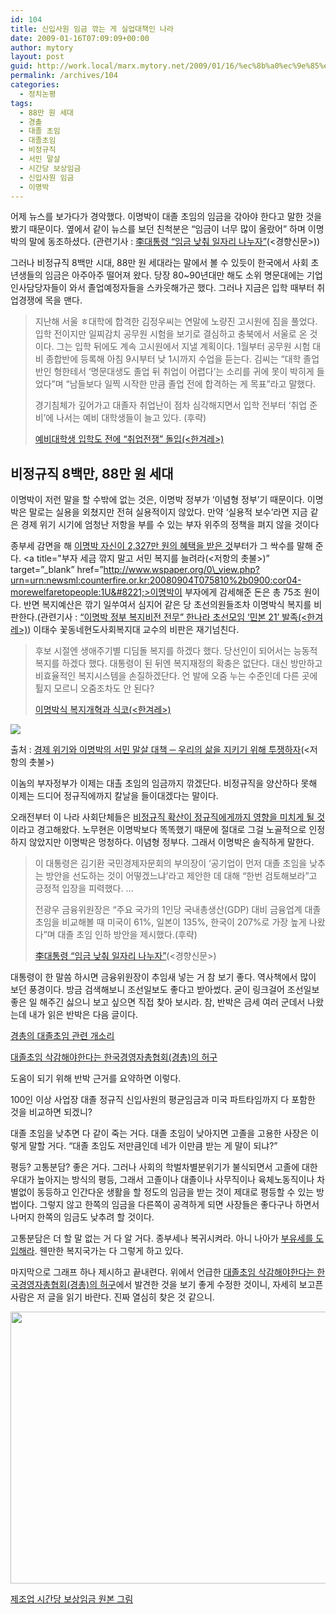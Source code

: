 ```yaml
---
id: 104
title: 신입사원 임금 깎는 게 실업대책인 나라
date: 2009-01-16T07:09:09+00:00
author: mytory
layout: post
guid: http://work.local/marx.mytory.net/2009/01/16/%ec%8b%a0%ec%9e%85%ec%82%ac%ec%9b%90-%ec%9e%84%ea%b8%88-%ea%b9%8e%eb%8a%94-%ea%b2%8c-%ec%8b%a4%ec%97%85%eb%8c%80%ec%b1%85%ec%9d%b8-%eb%82%98%eb%9d%bc/
permalink: /archives/104
categories:
  - 정치논평
tags:
  - 88만 원 세대
  - 경촐
  - 대졸 초임
  - 대졸초임
  - 비정규직
  - 서민 말살
  - 시간당 보상임금
  - 신입사원 임금
  - 이명박
---
```

어제 뉴스를 보가다가 경악했다. 이명박이 대졸 초임의 임금을 갂아야 한다고 말한 것을 봤기 때문이다. 옆에서 같이 뉴스를 보던 친척분은 “임금이 너무 많이 올랐어” 하며 이명박의 말에 동조하셨다. (관련기사 : <a target="_blank" href="http://news.khan.co.kr/kh_news/khan_art_view.html?artid=200901151800535&code=910203">李대통령 “임금 낮춰 일자리 나누자”</a>(&lt;경향신문&gt;))

그러나 비정규직 8백만 시대, 88만 원 세대라는 말에서 볼 수 있듯이 한국에서 사회 초년생들의 임금은 아주아주 떨어져 왔다. 당장 80~90년대만 해도 소위 명문대에는 기업 인사담당자들이 와서 졸업예정자들을 스카웃해가곤 했다. 그러나 지금은 입학 때부터 취업경쟁에 목을 맨다.

> 지난해 서울 ㅎ대학에 합격한 김정우씨는 연말에 노량진 고시원에 짐을 풀었다. 입학 전이지만 일찌감치 공무원 시험을 보기로 결심하고 충북에서 서울로 온 것이다. 그는 입학 뒤에도 계속 고시원에서 지낼 계획이다. 1월부터 공무원 시험 대비 종합반에 등록해 아침 9시부터 낮 1시까지 수업을 듣는다. 김씨는 “대학 졸업반인 형한테서 ‘명문대생도 졸업 뒤 취업이 어렵다’는 소리를 귀에 못이 박히게 들었다”며 “남들보다 일찍 시작한 만큼 졸업 전에 합격하는 게 목표”라고 말했다.
> 
> 경기침체가 깊어가고 대졸자 취업난이 점차 심각해지면서 입학 전부터 ‘취업 준비’에 나서는 예비 대학생들이 늘고 있다. (후략) 
> 
> <p class="rep">
>   <a title="[http://www.hani.co.kr/arti/society/schooling/332687.html]로 이동합니다." target="_blank" href="http://www.hani.co.kr/arti/society/schooling/332687.html">예비대학생 입학도 전에 “취업전쟁” 돌입(&lt;한겨레&gt;)</a>
> </p>

## 비정규직 8백만, 88만 원 세대

이명박이 저런 말을 할 수밖에 없는 것은, 이명박 정부가 ‘이념형 정부’기 때문이다. 이명박은 말로는 실용을 외쳤지만 전혀 실용적이지 않았다. 만약 ‘실용적 보수’라면 지금 같은 경제 위기 시기에 엄청난 저항을 부를 수 있는 부자 위주의 정책을 펴지 않을 것이다

종부세 감면을 해 <a title="경제 위기와 이명박의 서민 말살 대책" target="_blank" href="http://www.wspaper.org/0_view.php?urn=urn:newsml:counterfire.or.kr:20080925T033647%2b0900:cor06-economy2:1U">이명박 자신이 2,327만 원의 혜택을 받은 것</a>부터가 그 싹수를 말해 준다. <a title="부자 세금 깎지 말고 서민 복지를 늘려라(&lt;저항의 촛불&gt;)&#8221; target=&#8221;\_blank&#8221; href=&#8221;http://www.wspaper.org/0\_view.php?urn=urn:newsml:counterfire.or.kr:20080904T075810%2b0900:cor04-morewelfaretopeople:1U&#8221;>이명박이 부자에게 감세해준 돈은 총 75조 원</a>이다. 반면 복지예산은 깎기 일쑤여서 심지어 같은 당 초선의원들조차 이명박식 복지를 비판한다.(관련기사 : <a title="[http://www.hani.co.kr/arti/politics/politics_general/308596.html]로 이동합니다." target="_blank" href="http://www.hani.co.kr/arti/politics/politics_general/308596.html">“이명박 정부 복지비전 전무” 한나라 초선모임 ‘민본 21’ 발족(&lt;한겨레&gt;)</a>) 이태수 꽃동네현도사회복지대 교수의 비판은 재기넘친다. 

> 후보 시절엔 생애주기별 디딤돌 복지를 하겠다 했다. 당선인이 되어서는 능동적 복지를 하겠다 했다. 대통령이 된 뒤엔 복지재정의 확충은 없단다. 대신 방만하고 비효율적인 복지시스템을 손질하겠단다. 언 발에 오줌 누는 수준인데 다른 곳에 튈지 모르니 오줌조차도 안 된다?
> 
> <p class="rep">
>   <a title="[http://www.hani.co.kr/arti/opinion/column/287637.html]로 이동합니다." target="_blank" href="http://www.hani.co.kr/arti/opinion/column/287637.html">이명박식 복지개혁과 식코(&lt;한겨레&gt;)<br /> </a>
> </p>

<div class="imageblock">
  <img src="http://cfs13.tistory.com/image/10/tistory/2009/01/16/15/57/49702fe61e1f2" /></p> 
  
  <p class="cap1">
    출처 : <a href="http://www.wspaper.org/0_view.php?urn=urn:newsml:counterfire.or.kr:20080925T033647%2b0900:cor06-economy2:1U" target="_blank">경제 위기와 이명박의 서민 말살 대책 ─ 우리의 삶을 지키기 위해 투쟁하자</a>(&lt;저항의 촛불&gt;)
  </p>
</div>

이놈의 부자정부가 이제는 대촐 초임의 임금까지 깎겠단다. 비정규직을 양산하다 못해 이제는 드디어 정규직에까지 칼날을 들이대겠다는 말이다.

오래전부터 이 나라 사회단체들은 <a title="비정규직과 정규직의 연대가 필요하다" target="_blank" href="http://www.wspaper.org/0_view.php?urn=urn:newsml:counterfire.or.kr:20051109T000000%2B0900:d67-2023:1U">비정규직 확산이 정규직에게까지 영향을 미치게 될 것</a>이라고 경고해왔다. 노무현은 이명박보다 똑똑했기 때문에 절대로 그걸 노골적으로 인정하지 않았지만 이명박은 멍청하다. 이념형 정부다. 그래서 이명박은 솔직하게 말한다.

> 이 대통령은 김기환 국민경제자문회의 부의장이 ‘공기업이 먼저 대졸 초임을 낮추는 방안을 선도하는 것이 어떻겠느냐’라고 제안한 데 대해 “한번 검토해보라”고 긍정적 입장을 피력했다. …
> 
> 전광우 금융위원장은 “주요 국가의 1인당 국내총생산(GDP) 대비 금융업계 대졸 초임을 비교해볼 때 미국이 61%, 일본이 135%, 한국이 207%로 가장 높게 나왔다”며 대졸 초임 인하 방안을 제시했다.(후략)
> 
> <p class="rep">
>   <a target="_blank" href="http://news.khan.co.kr/kh_news/khan_art_view.html?artid=200901151800535&code=910203">李대통령 “임금 낮춰 일자리 나누자”</a>(&lt;경향신문&gt;)
> </p>

대통령이 한 말씀 하시면 금융위원장이 추임새 넣는 거 참 보기 좋다. 역사책에서 많이 보던 풍경이다. 방금 검색해보니 조선일보도 좋다고 받아썼다. 굳이 링크걸어 조선일보 좋은 일 해주긴 싫으니 보고 싶으면 직접 찾아 보시라. 참, 반박은 금세 여러 군데서 나왔는데 내가 읽은 반박은 다음 글이다.

<div class="gray-textbox">
  <p class="link">
    <a href="http://www.realfactory.net/795" title="경총의 대졸초임 관련 개소리" target="_blank">경총의 대졸초임 관련 개소리</a>
  </p>
  
  <p class="link">
    <a href="http://mel21.tistory.com/entry/%EB%8C%80%EC%A1%B8%EC%B4%88%EC%9E%84-%EA%B2%BD%EC%B4%9D" title="대졸초임 삭감해야한다는 한국경영자총협회(경총)의 허구" target="_blank">대졸초임 삭감해야한다는 한국경영자총협회(경총)의 허구</a>
  </p>
  
  <p>
    도움이 되기 위해 반박 근거를 요약하면 이렇다.
  </p>
  
  <p>
    100인 이상 사업장 대졸 정규직 신입사원의 평균임금과 미국 파트타임까지 다 포함한 것을 비교하면 되겠니?
  </p>
</div>

대졸 초임을 낮추면 다 같이 죽는 거다. 대졸 초임이 낮아지면 고졸을 고용한 사장은 이렇게 말할 거다. “대졸 초임도 저만큼인데 네가 이만큼 받는 게 말이 되냐?”

평등? 고통분담? 좋은 거다. 그러나 사회의 학벌차별분위기가 불식되면서 고졸에 대한 우대가 높아지는 방식의 평등, 그래서 고졸이나 대졸이나 사무직이나 육체노동직이나 차별없이 동등하고 인간다운 생활을 할 정도의 임금을 받는 것이 제대로 평등할 수 있는 방법이다. 그렇지 않고 한쪽의 임금을 다른쪽이 공격하게 되면 사장들은 좋다구나 하면서 나머지 한쪽의 임금도 낮추려 할 것이다.

고통분담은 더 할 말 없는 거 다 알 거다. 종부세나 복귀시켜라. 아니 나아가 <a title="권영길 후보의 정책과 공약들 ─ 세상을 바꾸기 위한 투쟁의 요구들" target="_blank" href="http://www.wspaper.org/0_view.php?urn=urn:newsml:counterfire.or.kr:20071107T014851%2B0900:c64-kdlpPolitics:1U">부유세를 도입해라</a>. 웬만한 복지국가는 다 그렇게 하고 있다.

마지막으로 그래프 하나 제시하고 끝내련다. 위에서 언급한 <a href="http://mel21.tistory.com/entry/%EB%8C%80%EC%A1%B8%EC%B4%88%EC%9E%84-%EA%B2%BD%EC%B4%9D" title="대졸초임 삭감해야한다는 한국경영자총협회(경총)의 허구" target="_blank">대졸초임 삭감해야한다는 한국경영자총협회(경총)의 허구</a>에서 발견한 것을 보기 좋게 수정한 것이니, 자세히 보고픈 사람은 저 글을 읽기 바란다. 진짜 열심히 찾은 것 같으니.

<img src="http://work.local/marx.mytory.net/wp-content/uploads/1/49702e21b447a9L.jpg" class="aligncenter" width="586" height="435" alt="" filename="Hourly-compensation-costs.jpg" filemime="" />

<p class="link">
  <a href="http://cfs8.tistory.com/image/13/tistory/2008/06/30/10/16/486833e071014" target="_blank">제조업 시간당 보상임금 원본 그림</a>
</p>